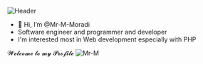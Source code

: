 ![Header](https://raw.githubusercontent.com/Mr-M-Moradi/README/master/readme_header.png "Header")
<!--format link for img= [![imgAlt](img address)](imgLink) -->
- 👋 Hi, I’m @Mr-M-Moradi
- Software engineer and programmer and developer
- I'm interested most in Web development especially with PHP 

𝓦𝓮𝓵𝓬𝓸𝓶𝓮 𝓽𝓸 𝓶𝔂 𝓟𝓻𝓸𝓯𝓲𝓵𝓮
![Mr-M](https://github.com/Mr-M-Moradi/Mr-M-Moradi/assets/167945263/0fed477c-4f32-4d34-a407-20c57a465f86)
